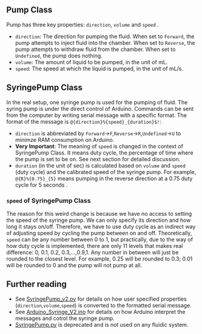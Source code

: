 ## Pump Class
Pump has three key properties: `direction`, `volume` and `speed` . 
- `direction`: The direction for pumping the fluid.
When set to `Forward`, the pump attempts to inject fluid into the chamber.
When set to `Reverse`, the pump attempts to withdraw fluid from the chamber.
When set to `Undefined`, the pump does nothing.
- `volume`: The amount of liquid to be pumped, in the unit of mL.
- `speed`: The speed at which the liquid is pumped, in the unit of mL/s.
## SyringePump Class
In the real setup, one syringe pump is used for the pumping of fluid. The syring pump is under the direct control of Arduino. 
Commands can be sent from the computer by writing serial message with a specific format. 
The format of the message is `@{direction}%{speed}_{duration}$!`: 
- `direction` is abbreviated by `Forward`->`F`,`Reverse`->`R`,`Undefined`->`U` to minimze RAM consumption on Arduino.
- **Very Important**: The meaning of `speed` is changed in the context of SyringePump Class.
It means duty cycle, the percentage of time where the pump is set to be on. See next section for detailed discussion.
- `duration` (in the unit of sec) is calculated based on `volume` and `speed` (duty cycle) and the calibrated speed of the syringe pump.
For example, `@{R}%{0.75}_{5}` means pumping in the reverse direction at a 0.75 duty cycle for 5 seconds . 
### `speed` of SyringePump Class
The reason for this weird change is because we have no access to setting the speed of the syringe pump.
We can only specify its direction and how long it stays on/off. 
Therefore, we have to use duty cycle as an indirect way of adjusting speed by cycling the pump between on and off.
Theoretically, `speed` can be any number between 0 to 1, but practically, due to the way of how duty cycle is implemented, there are only 11 levels that makes real difference: 0, 0.1, 0.2, 0.3,...,0.9,1. Any number in between will just be rounded to the closest level. For example, 0.25 will be rounded to 0.3; 0.01 will be rounded to 0 and the pump will not pump at all.
## Further reading
- See [SyringePump_v2.py](SyringePump_v2.py) for details on how user specified properties (`direction`,`volume`,`speed`) is converted to the formatted serial message.
- See [Arduino_Syringe_V2.ino](Arduino_Syringe_V2/Arduino_Syringe_V2.ino) for details on how Arduino interpret the messages and cotrol the syringe pump.
- [SyringePump.py](SyringePump.py) is deprecated and is not used on any fluidic system.
